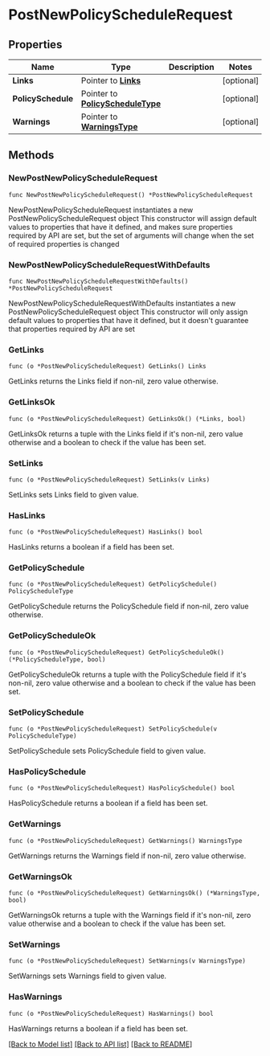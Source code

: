 # PostNewPolicyScheduleRequest

## Properties

Name | Type | Description | Notes
------------ | ------------- | ------------- | -------------
**Links** | Pointer to [**Links**](Links.md) |  | [optional] 
**PolicySchedule** | Pointer to [**PolicyScheduleType**](PolicyScheduleType.md) |  | [optional] 
**Warnings** | Pointer to [**WarningsType**](WarningsType.md) |  | [optional] 

## Methods

### NewPostNewPolicyScheduleRequest

`func NewPostNewPolicyScheduleRequest() *PostNewPolicyScheduleRequest`

NewPostNewPolicyScheduleRequest instantiates a new PostNewPolicyScheduleRequest object
This constructor will assign default values to properties that have it defined,
and makes sure properties required by API are set, but the set of arguments
will change when the set of required properties is changed

### NewPostNewPolicyScheduleRequestWithDefaults

`func NewPostNewPolicyScheduleRequestWithDefaults() *PostNewPolicyScheduleRequest`

NewPostNewPolicyScheduleRequestWithDefaults instantiates a new PostNewPolicyScheduleRequest object
This constructor will only assign default values to properties that have it defined,
but it doesn't guarantee that properties required by API are set

### GetLinks

`func (o *PostNewPolicyScheduleRequest) GetLinks() Links`

GetLinks returns the Links field if non-nil, zero value otherwise.

### GetLinksOk

`func (o *PostNewPolicyScheduleRequest) GetLinksOk() (*Links, bool)`

GetLinksOk returns a tuple with the Links field if it's non-nil, zero value otherwise
and a boolean to check if the value has been set.

### SetLinks

`func (o *PostNewPolicyScheduleRequest) SetLinks(v Links)`

SetLinks sets Links field to given value.

### HasLinks

`func (o *PostNewPolicyScheduleRequest) HasLinks() bool`

HasLinks returns a boolean if a field has been set.

### GetPolicySchedule

`func (o *PostNewPolicyScheduleRequest) GetPolicySchedule() PolicyScheduleType`

GetPolicySchedule returns the PolicySchedule field if non-nil, zero value otherwise.

### GetPolicyScheduleOk

`func (o *PostNewPolicyScheduleRequest) GetPolicyScheduleOk() (*PolicyScheduleType, bool)`

GetPolicyScheduleOk returns a tuple with the PolicySchedule field if it's non-nil, zero value otherwise
and a boolean to check if the value has been set.

### SetPolicySchedule

`func (o *PostNewPolicyScheduleRequest) SetPolicySchedule(v PolicyScheduleType)`

SetPolicySchedule sets PolicySchedule field to given value.

### HasPolicySchedule

`func (o *PostNewPolicyScheduleRequest) HasPolicySchedule() bool`

HasPolicySchedule returns a boolean if a field has been set.

### GetWarnings

`func (o *PostNewPolicyScheduleRequest) GetWarnings() WarningsType`

GetWarnings returns the Warnings field if non-nil, zero value otherwise.

### GetWarningsOk

`func (o *PostNewPolicyScheduleRequest) GetWarningsOk() (*WarningsType, bool)`

GetWarningsOk returns a tuple with the Warnings field if it's non-nil, zero value otherwise
and a boolean to check if the value has been set.

### SetWarnings

`func (o *PostNewPolicyScheduleRequest) SetWarnings(v WarningsType)`

SetWarnings sets Warnings field to given value.

### HasWarnings

`func (o *PostNewPolicyScheduleRequest) HasWarnings() bool`

HasWarnings returns a boolean if a field has been set.


[[Back to Model list]](../README.md#documentation-for-models) [[Back to API list]](../README.md#documentation-for-api-endpoints) [[Back to README]](../README.md)



